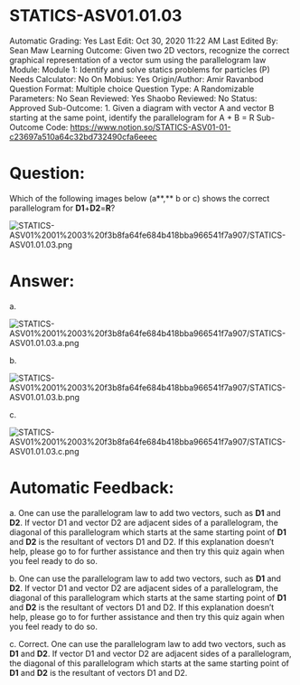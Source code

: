 # STATICS-ASV01.01.03

Automatic Grading: Yes
Last Edit: Oct 30, 2020 11:22 AM
Last Edited By: Sean Maw
Learning Outcome: Given two 2D vectors, recognize the correct graphical representation of a vector sum using the parallelogram law
Module: Module 1: Identify and solve statics problems for particles (P)
Needs Calculator: No
On Mobius: Yes
Origin/Author: Amir Ravanbod
Question Format: Multiple choice
Question Type: A
Randomizable Parameters: No
Sean Reviewed: Yes
Shaobo Reviewed: No
Status: Approved
Sub-Outcome: 1. Given a diagram with vector A and vector B starting at the same  point, identify the parallelogram for A + B = R
Sub-Outcome Code: https://www.notion.so/STATICS-ASV01-01-c23697a510a64c32bd732490cfa6eeec

# Question:

Which of the following images below (a**,** b or c) shows the correct parallelogram for **D1**+**D2**=**R**?

![STATICS-ASV01%2001%2003%20f3b8fa64fe684b418bba966541f7a907/STATICS-ASV01.01.03.png](STATICS-ASV01%2001%2003%20f3b8fa64fe684b418bba966541f7a907/STATICS-ASV01.01.03.png)

# Answer:

a. 

![STATICS-ASV01%2001%2003%20f3b8fa64fe684b418bba966541f7a907/STATICS-ASV01.01.03.a.png](STATICS-ASV01%2001%2003%20f3b8fa64fe684b418bba966541f7a907/STATICS-ASV01.01.03.a.png)

b. 

![STATICS-ASV01%2001%2003%20f3b8fa64fe684b418bba966541f7a907/STATICS-ASV01.01.03.b.png](STATICS-ASV01%2001%2003%20f3b8fa64fe684b418bba966541f7a907/STATICS-ASV01.01.03.b.png)

c. 

![STATICS-ASV01%2001%2003%20f3b8fa64fe684b418bba966541f7a907/STATICS-ASV01.01.03.c.png](STATICS-ASV01%2001%2003%20f3b8fa64fe684b418bba966541f7a907/STATICS-ASV01.01.03.c.png)

# Automatic Feedback:

a. One can use the parallelogram law to add two vectors, such as **D1** and **D2**. If vector D1 and vector D2 are adjacent sides of a parallelogram, the diagonal of this parallelogram which starts at the same starting point of **D1** and **D2** is the resultant of vectors D1 and D2. If this explanation doesn’t help, please go to <a location where all the links are> for further assistance and then try this quiz again when you feel ready to do so.

b. One can use the parallelogram law to add two vectors, such as **D1** and **D2**. If vector D1 and vector D2 are adjacent sides of a parallelogram, the diagonal of this parallelogram which starts at the same starting point of **D1** and **D2** is the resultant of vectors D1 and D2. If this explanation doesn’t help, please go to <a location where all the links are> for further assistance and then try this quiz again when you feel ready to do so.

c. Correct. One can use the parallelogram law to add two vectors, such as **D1** and **D2**. If vector D1 and vector D2 are adjacent sides of a parallelogram, the diagonal of this parallelogram which starts at the same starting point of **D1** and **D2** is the resultant of vectors D1 and D2.